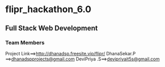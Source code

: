 # flipr_hackathon_6.0
## Full Stack Web Development
### Team Members
Project Link==>http://dhanadsp.freesite.vip/flipr/
DhanaSekar.P ==>dhanadspprojects@gmail.com
DeviPriya .S==>devipriyait5s@gmail.com

